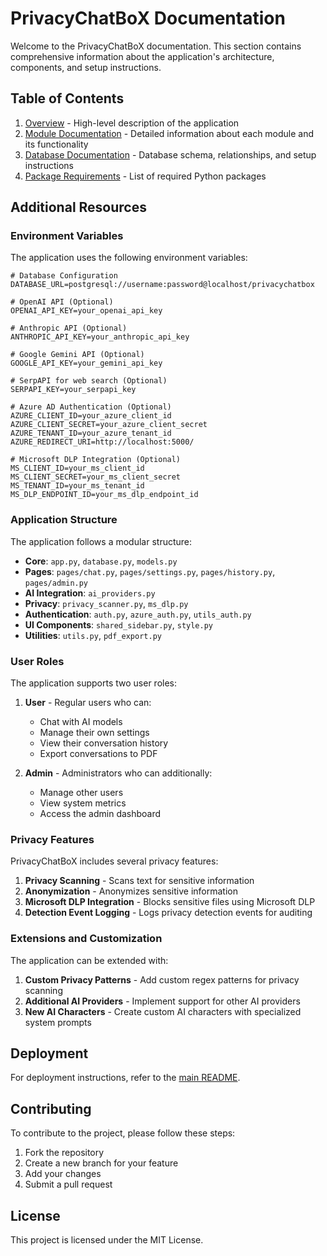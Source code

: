 # PrivacyChatBoX Documentation

Welcome to the PrivacyChatBoX documentation. This section contains comprehensive information about the application's architecture, components, and setup instructions.

## Table of Contents

1. [Overview](../README.md) - High-level description of the application
2. [Module Documentation](Modules.md) - Detailed information about each module and its functionality
3. [Database Documentation](Database.md) - Database schema, relationships, and setup instructions
4. [Package Requirements](Package_Requirements.md) - List of required Python packages

## Additional Resources

### Environment Variables

The application uses the following environment variables:

```
# Database Configuration
DATABASE_URL=postgresql://username:password@localhost/privacychatbox

# OpenAI API (Optional)
OPENAI_API_KEY=your_openai_api_key

# Anthropic API (Optional)
ANTHROPIC_API_KEY=your_anthropic_api_key

# Google Gemini API (Optional)
GOOGLE_API_KEY=your_gemini_api_key

# SerpAPI for web search (Optional)
SERPAPI_KEY=your_serpapi_key

# Azure AD Authentication (Optional)
AZURE_CLIENT_ID=your_azure_client_id
AZURE_CLIENT_SECRET=your_azure_client_secret
AZURE_TENANT_ID=your_azure_tenant_id
AZURE_REDIRECT_URI=http://localhost:5000/

# Microsoft DLP Integration (Optional)
MS_CLIENT_ID=your_ms_client_id
MS_CLIENT_SECRET=your_ms_client_secret
MS_TENANT_ID=your_ms_tenant_id
MS_DLP_ENDPOINT_ID=your_ms_dlp_endpoint_id
```

### Application Structure

The application follows a modular structure:

- **Core**: `app.py`, `database.py`, `models.py`
- **Pages**: `pages/chat.py`, `pages/settings.py`, `pages/history.py`, `pages/admin.py`
- **AI Integration**: `ai_providers.py`
- **Privacy**: `privacy_scanner.py`, `ms_dlp.py`
- **Authentication**: `auth.py`, `azure_auth.py`, `utils_auth.py`
- **UI Components**: `shared_sidebar.py`, `style.py`
- **Utilities**: `utils.py`, `pdf_export.py`

### User Roles

The application supports two user roles:

1. **User** - Regular users who can:
   - Chat with AI models
   - Manage their own settings
   - View their conversation history
   - Export conversations to PDF

2. **Admin** - Administrators who can additionally:
   - Manage other users
   - View system metrics
   - Access the admin dashboard

### Privacy Features

PrivacyChatBoX includes several privacy features:

1. **Privacy Scanning** - Scans text for sensitive information
2. **Anonymization** - Anonymizes sensitive information
3. **Microsoft DLP Integration** - Blocks sensitive files using Microsoft DLP
4. **Detection Event Logging** - Logs privacy detection events for auditing

### Extensions and Customization

The application can be extended with:

1. **Custom Privacy Patterns** - Add custom regex patterns for privacy scanning
2. **Additional AI Providers** - Implement support for other AI providers
3. **New AI Characters** - Create custom AI characters with specialized system prompts

## Deployment

For deployment instructions, refer to the [main README](../README.md#setup-and-installation).

## Contributing

To contribute to the project, please follow these steps:

1. Fork the repository
2. Create a new branch for your feature
3. Add your changes
4. Submit a pull request

## License

This project is licensed under the MIT License.